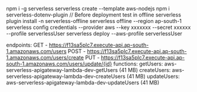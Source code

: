 npm i -g serverless
serverless create --template aws-nodejs
npm i serverless-dotenv-plugin
// Before deployment test in offline
serverless plugin install -n serverless-offline
serverless offline --region ap-south-1
serverless config credentials --provider aws --key xxxxxxx --secret xxxxxx --profile serverlessUser
serverless deploy --aws-profile serverlessUser

endpoints:
GET - https://f13sa5plc7.execute-api.ap-south-1.amazonaws.com/users
POST - https://f13sa5plc7.execute-api.ap-south-1.amazonaws.com/users/create
PUT - https://f13sa5plc7.execute-api.ap-south-1.amazonaws.com/users/update/{id}
functions:
getUsers: aws-serverless-apigateway-lambda-dev-getUsers (41 MB)
createUsers: aws-serverless-apigateway-lambda-dev-createUsers (41 MB)
updateUsers: aws-serverless-apigateway-lambda-dev-updateUsers (41 MB)
